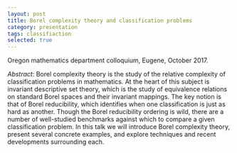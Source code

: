 ```yaml
---
layout: post
title: Borel complexity theory and classification problems
category: presentation
tags: classifiaction
selected: true
---
```

Oregon mathematics department colloquium, Eugene, October 2017.<!--more-->

*Abstract*: Borel complexity theory is the study of the relative complexity of classification problems in mathematics. At the heart of this subject is invariant descriptive set theory, which is the study of equivalence relations on standard Borel spaces and their invariant mappings. The key notion is that of Borel reducibility, which identifies when one classification is just as hard as another. Though the Borel reducibility ordering is wild, there are a number of well-studied benchmarks against which to compare a given classification problem. In this talk we will introduce Borel complexity theory, present several concrete examples, and explore techniques and recent developments surrounding each.
